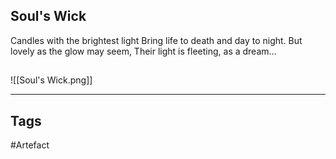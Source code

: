 ## Soul's Wick
Candles with the brightest light
Bring life to death and day to night.
But lovely as the glow may seem,
Their light is fleeting, as a dream...
## 
![[Soul's Wick.png]]

---
## Tags
#Artefact